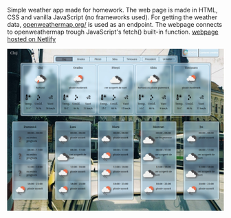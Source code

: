 Simple weather app made for homework.
The web page is made in HTML, CSS and vanilla JavaScript (no frameworks used).
For getting the weather data, [openweathermap.org/](https://openweathermap.org/) is used as an endpoint. The webpage connects to openweathermap trough JavaScript's fetch() built-in function.
[webpage hosted on Netlify](https://aciuc-weather.netlify.app)

![screenshot](screenshots/Screenshot_01.jpg)
